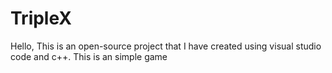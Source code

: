 # TripleX
Hello, This is an open-source project that I have created using visual studio code and c++. This is an simple game 
